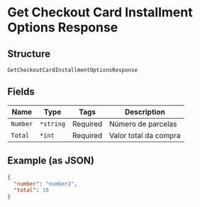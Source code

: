 
# Get Checkout Card Installment Options Response

## Structure

`GetCheckoutCardInstallmentOptionsResponse`

## Fields

| Name | Type | Tags | Description |
|  --- | --- | --- | --- |
| `Number` | `*string` | Required | Número de parcelas |
| `Total` | `*int` | Required | Valor total da compra |

## Example (as JSON)

```json
{
  "number": "number2",
  "total": 10
}
```


